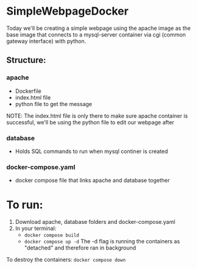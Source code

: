# SimpleWebpageDocker
Today we'll be creating a simple webpage using the apache image as the base image that connects to a mysql-server container via cgi (common gateway interface) with python.

## Structure:
### apache
* Dockerfile
* index.html file
* python file to get the message

NOTE: The index.html file is only there to make sure apache container is successful, we'll be using the python file to edit our webpage after 

### database
* Holds SQL commands to run when mysql continer is created 

### docker-compose.yaml
* docker compose file that links apache and database together

# To run:
1. Download apache, database folders and docker-compose.yaml
2. In your terminal: 
	* `docker compose build` 
	* `docker compose up -d`
The -d flag is running the containers as "detached" and therefore ran in background

To destroy the containers: `docker compose down`
